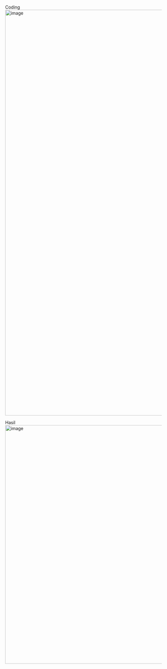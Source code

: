 Coding
<img width="1076" height="1304" alt="image" src="https://github.com/user-attachments/assets/a3a4c8cd-3ed4-4603-9404-cd064cd01883" />


Hasil
<img width="1366" height="767" alt="image" src="https://github.com/user-attachments/assets/526ade4c-ed0f-48f6-8732-0b6a3741366b" />

